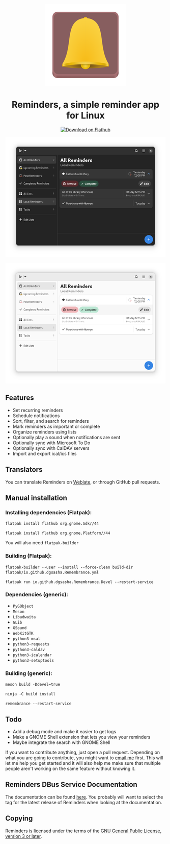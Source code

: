 <div align="center">

![Reminders](data/icons/io.github.dgsasha.Remembrance.svg)
# Reminders, a simple reminder app for Linux

<a href="https://flathub.org/apps/details/io.github.dgsasha.Remembrance">
    <img src="https://flathub.org/assets/badges/flathub-badge-i-en.png" width="300px" height="100" alt="Download on Flathub"/>
</a>

![screenshot-dark](screenshot-dark.png)

![screenshot-light](screenshot-light.png)

</div>

## Features
- Set recurring reminders
- Schedule notifications
- Sort, filter, and search for reminders
- Mark reminders as important or complete
- Organize reminders using lists
- Optionally play a sound when notifications are sent
- Optionally sync with Microsoft To Do
- Optionally sync with CalDAV servers
- Import and export ical/ics files

## Translators
You can translate Reminders on [Weblate](https://hosted.weblate.org/engage/reminders/), or through GitHub pull requests.

## Manual installation

### Installing dependencies (Flatpak):
```
flatpak install flathub org.gnome.Sdk//44
```
```
flatpak install flathub org.gnome.Platform//44
```
You will also need `flatpak-builder`


### Building (Flatpak):
```
flatpak-builder --user --install --force-clean build-dir flatpak/io.github.dgsasha.Remembrance.yml
```
```
flatpak run io.github.dgsasha.Remembrance.Devel --restart-service
```

### Dependencies (generic):
- `PyGObject`
- `Meson`
- `Libadwaita`
- `GLib`
- `GSound`
- `WebKitGTK`
- `python3-msal`
- `python3-requests`
- `python3-caldav`
- `python3-icalendar`
- `python3-setuptools`

### Building (generic):
```
meson build -Ddevel=true
```
```
ninja -C build install
```
```
remembrance --restart-service
```

## Todo
- Add a debug mode and make it easier to get logs
- Make a GNOME Shell extension that lets you view your reminders
- Maybe integrate the search with GNOME Shell

If you want to contribute anything, just open a pull request. Depending on what you are going to contribute, you might want to [email me](mailto:dgsasha04@gmail.com) first. This will let me help you get started and it will also help me make sure that multiple people aren't working on the same feature without knowing it.

## Reminders DBus Service Documentation
The documentation can be found [here](REMEMBRANCE_SERVICE.md). You probably will want to select the tag for the latest release of Reminders when looking at the documentation.

## Copying
Reminders is licensed under the terms of the [GNU General Public License, version 3 or later](https://www.gnu.org/licenses/gpl-3.0.txt).
